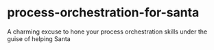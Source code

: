 # process-orchestration-for-santa
A charming excuse to hone your process orchestration skills under the guise of helping Santa
